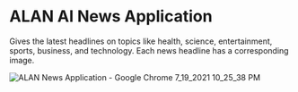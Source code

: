 # ALAN AI News Application

Gives the latest headlines on topics like health, science, entertainment, sports, business, and technology. Each news headline has a corresponding image.

![ALAN News Application - Google Chrome 7_19_2021 10_25_38 PM](https://user-images.githubusercontent.com/76219383/126198361-58d84d64-ae43-443a-b153-85fa6062ab05.png)
